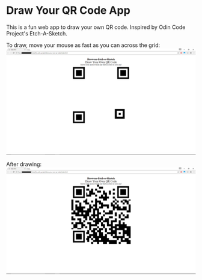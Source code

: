 # Draw Your QR Code App

This is a fun web app to draw your own QR code. Inspired by Odin Code Project's Etch-A-Sketch.

To draw, move your mouse as fast as you can across the grid:
![screenshot1](screenshot1.png)

After drawing:
![screenshot2](screenshot2.png)
